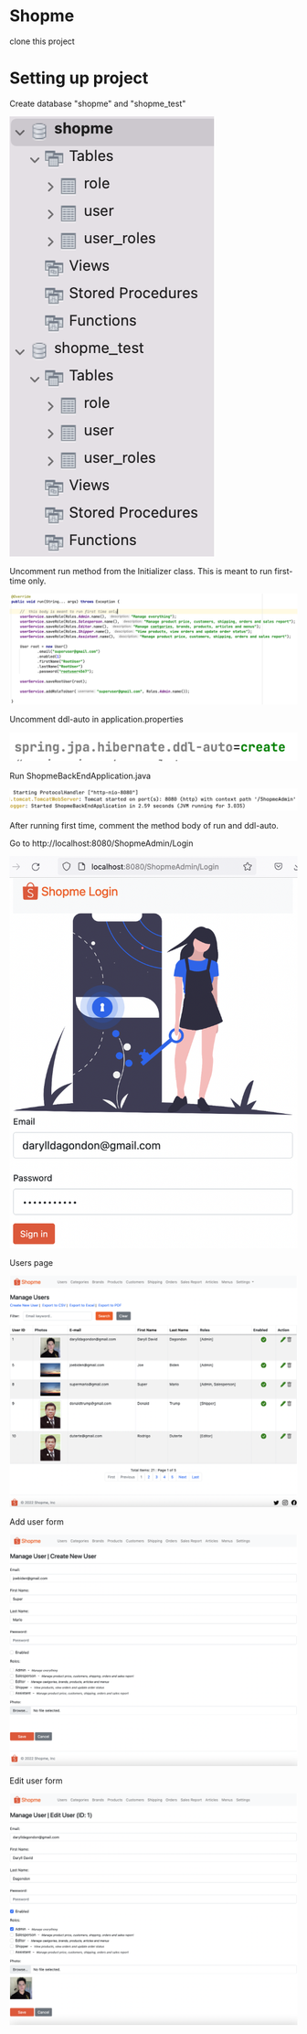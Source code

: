 # Shopme
clone this project

# Setting up project

Create database "shopme" and "shopme_test"

![Initializer](https://raw.githubusercontent.com/raymond-tiongco/shopme/daryll-shopme/ShopmeWebParent/ShopmeBackEnd/guides/database.png)

Uncomment run method from the Initializer class. This is meant to run first-time only.

![Initializer](https://raw.githubusercontent.com/raymond-tiongco/shopme/daryll-shopme/ShopmeWebParent/ShopmeBackEnd/guides/initializer.png)

Uncomment ddl-auto in application.properties

![Initializer](https://raw.githubusercontent.com/raymond-tiongco/shopme/daryll-shopme/ShopmeWebParent/ShopmeBackEnd/guides/ddl-auto.png)

Run ShopmeBackEndApplication.java

![Initializer](https://raw.githubusercontent.com/raymond-tiongco/shopme/daryll-shopme/ShopmeWebParent/ShopmeBackEnd/guides/console.png)

After running first time, comment the method body of run and ddl-auto.

Go to http://localhost:8080/ShopmeAdmin/Login

![Initializer](https://raw.githubusercontent.com/raymond-tiongco/shopme/daryll-shopme/ShopmeWebParent/ShopmeBackEnd/guides/login.png)

Users page

![Initializer](https://raw.githubusercontent.com/raymond-tiongco/shopme/daryll-shopme/ShopmeWebParent/ShopmeBackEnd/guides/users.png)

Add user form

![Initializer](https://raw.githubusercontent.com/raymond-tiongco/shopme/daryll-shopme/ShopmeWebParent/ShopmeBackEnd/guides/create-users.png)

Edit user form

![Initializer](https://raw.githubusercontent.com/raymond-tiongco/shopme/daryll-shopme/ShopmeWebParent/ShopmeBackEnd/guides/edit-user.png)

